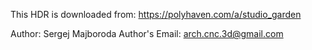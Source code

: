 This HDR is downloaded from: https://polyhaven.com/a/studio_garden

Author: Sergej Majboroda 
Author's Email: arch.cnc.3d@gmail.com